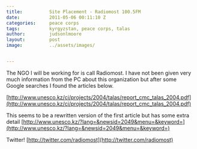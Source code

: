 ```yaml
---
title:			Site Placement - Radiomost 100.5FM
date:			2011-05-06 00:11:10 Z
categories:		peace corps
tags:			kyrgyzstan, peace corps, talas
author:			judsonlmoore
layout:			post
image:			../assets/images/


---
```


The NGO I will be working for is call Radiomost. I have not been given very much information from the PC about this organization but after some Google searches I found the articles below.

[http://www.unesco.kz/ci/projects/2004/talas/report_cmc_talas_2004.pdf](http://www.unesco.kz/ci/projects/2004/talas/report_cmc_talas_2004.pdf)

This seems to be a rewritten version of the first article but has some extra detail
[http://www.unesco.kz/?lang=&newsid=2049&menu=&keyword=](http://www.unesco.kz/?lang=&newsid=2049&menu=&keyword=)

Twitter!
[http://twitter.com/radiomost](http://twitter.com/radiomost)
